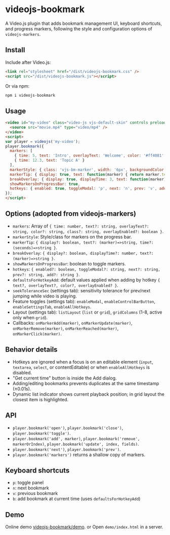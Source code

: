 # videojs-bookmark

A Video.js plugin that adds bookmark management UI, keyboard shortcuts, and progress markers, following the style and configuration options of `videojs-markers`.

## Install

Include after Video.js:

```html
<link rel="stylesheet" href="/dist/videojs-bookmark.css" />
<script src="/dist/videojs-bookmark.js"></script>
```

Or via npm:

```bash
npm i videojs-bookmark
```

## Usage

```html
<video id="my-video" class="video-js vjs-default-skin" controls preload="auto" width="640" height="264">
  <source src="movie.mp4" type="video/mp4" />
</video>
<script>
var player = videojs('my-video');
player.bookmark({
  markers: [
    { time: 5, text: 'Intro', overlayText: 'Welcome', color: '#ff4081' },
    { time: 12.3, text: 'Topic A' }
  ],
  markerStyle: { class: 'vjs-bm-marker', width: '6px', backgroundColor: '#ff4081' },
  markerTip: { display: true, text: function(marker) { return marker.text || '' }, time: function(time) { return time.toFixed(1) + 's' } },
  breakOverlay: { display: true, displayTime: 3, text: function(marker) { return marker.overlayText || marker.text || '' } },
  showMarkersOnProgressBar: true,
  hotkeys: { enabled: true, toggleModal: 'p', next: 'n', prev: 'v', add: 'b' }
});
</script>
```

## Options (adopted from videojs-markers)

- `markers`: Array of `{ time: number, text?: string, overlayText?: string, color?: string, class?: string, overlayEnabled?: boolean }`.
- `markerStyle`: Style/class for markers on the progress bar.
- `markerTip`: `{ display?: boolean, text?: (marker)=>string, time?: (seconds)=>string }`.
- `breakOverlay`: `{ display?: boolean, displayTime?: number, text?: (marker)=>string }`.
- `showMarkersOnProgressBar`: boolean to toggle markers.
- `hotkeys`: `{ enabled?: boolean, toggleModal?: string, next?: string, prev?: string, add?: string }`.
- `defaultsForHotkeyAdd`: default values applied when adding by hotkey `{ text?, overlayText?, color?, overlayEnabled? }`.
- `seekToleranceSec` (settings tab): sensitivity tolerance for prev/next jumping while video is playing.
- Feature toggles (settings tab): `enableModal`, `enableControlBarButton`, `enableSettingsTab`, `enableAllHotkeys`.
- Layout (settings tab): `listLayout` (`list` or `grid`), `gridColumns` (1-8, active only when `grid`).
- Callbacks: `onMarkerAdd(marker)`, `onMarkerUpdate(marker)`, `onMarkerRemove(marker)`, `onMarkerReached(marker)`, `onMarkerClick(marker)`.

## Behavior details

- Hotkeys are ignored when a focus is on an editable element (`input`, `textarea`, `select`, or contentEditable) or when `enableAllHotkeys` is disabled.
- "Get current time" button is inside the Add dialog.
- Adding/editing bookmarks prevents duplicates at the same timestamp (±0.01s).
- Dynamic list indicator shows current playback position; in grid layout the closest item is highlighted.

## API

- `player.bookmark('open')`, `player.bookmark('close')`, `player.bookmark('toggle')`.
- `player.bookmark('add', marker)`, `player.bookmark('remove', markerOrIndex)`, `player.bookmark('update', index, fields)`.
- `player.bookmark('next')`, `player.bookmark('prev')`.
- `player.bookmark('markers')` returns a shallow copy of markers.

## Keyboard shortcuts

- `p`: toggle panel
- `n`: next bookmark
- `v`: previous bookmark
- `b`: add bookmark at current time (uses `defaultsForHotkeyAdd`)

## Demo
Online demo [videojs-bookmark/demo](https://chathuragh.github.io/videojs-plugins/videojs-bookmark/demo/index.html).
or
Open `demo/index.html` in a server.
